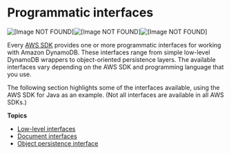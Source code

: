 # Programmatic interfaces<a name="Programming.SDKs.Interfaces"></a>

![\[Image NOT FOUND\]](http://docs.aws.amazon.com/amazondynamodb/latest/developerguide/images/SDKSupport.SDKInterfaces.png)![\[Image NOT FOUND\]](http://docs.aws.amazon.com/amazondynamodb/latest/developerguide/)![\[Image NOT FOUND\]](http://docs.aws.amazon.com/amazondynamodb/latest/developerguide/)

Every [AWS SDK](https://aws.amazon.com/tools) provides one or more programmatic interfaces for working with Amazon DynamoDB\. These interfaces range from simple low\-level DynamoDB wrappers to object\-oriented persistence layers\. The available interfaces vary depending on the AWS SDK and programming language that you use\.

The following section highlights some of the interfaces available, using the AWS SDK for Java as an example\. \(Not all interfaces are available in all AWS SDKs\.\)

**Topics**
+ [Low\-level interfaces](Programming.SDKs.Interfaces.LowLevel.md)
+ [Document interfaces](Programming.SDKs.Interfaces.Document.md)
+ [Object persistence interface](Programming.SDKs.Interfaces.Mapper.md)